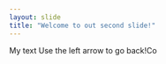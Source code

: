```yaml
---
layout: slide
title: "Welcome to out second slide!"
---
```

My text
Use the left arrow to go back!Co
